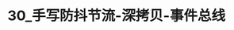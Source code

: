# 30_手写防抖节流-深拷贝-事件总线

<script setup>
import { VuePDF, usePDF } from '@tato30/vue-pdf';
import pathName from  '/pdf/30_手写防抖节流-深拷贝-事件总线.pdf'
const { pdf, pages } = usePDF(pathName)
</script>

<VuePDF v-for="page in pages" :key="page" :pdf="pdf" :page="page" />
